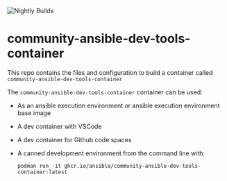 ![Nightly Builds](https://img.shields.io/github/actions/workflow/status/ansible/community-ansible-dev-tools-container/ci.yml?event=schedule&label=ci-cd&link=https%3A%2F%2Fgithub.com%2Fansible%2Fcommunity-ansible-dev-tools-container%2Factions%2Fworkflows%2Fcd.yml%3Fquery%3Devent%253Aschedule)


# community-ansible-dev-tools-container

This repo contains the files and configuration to build a container called `community-ansible-dev-tools-container`

The `community-ansible-dev-tools-container` container can be used:

* As an ansible execution environment or ansible execution environment base image
* A dev container with VSCode
* A dev container for Github code spaces
* A canned development environment from the command line with:

    `podman run -it ghcr.io/ansible/community-ansible-dev-tools-container:latest`
